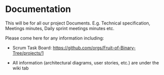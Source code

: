 # Documentation
This will be for all our project Documents. E.g. Technical specification, Meetings minutes, Daily sprint meetings minutes etc. 

Please come here for any information including:

- Scrum Task Board:
  https://github.com/orgs/Fruit-of-Binary-Tree/projects/1
  
 - All information (architectural diagrams, user stories, etc.) are under the wiki tab
 
